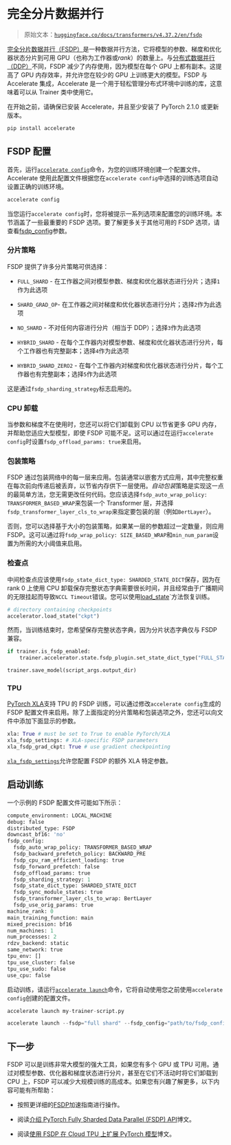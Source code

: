 # 完全分片数据并行

> 原始文本：[`huggingface.co/docs/transformers/v4.37.2/en/fsdp`](https://huggingface.co/docs/transformers/v4.37.2/en/fsdp)

[完全分片数据并行（FSDP）](https://pytorch.org/blog/introducing-pytorch-fully-sharded-data-parallel-api/)是一种数据并行方法，它将模型的参数、梯度和优化器状态分片到可用 GPU（也称为工作器或*rank*）的数量上。与[分布式数据并行（DDP）](https://pytorch.org/docs/stable/generated/torch.nn.parallel.DistributedDataParallel.html)不同，FSDP 减少了内存使用，因为模型在每个 GPU 上都有副本。这提高了 GPU 内存效率，并允许您在较少的 GPU 上训练更大的模型。FSDP 与 Accelerate 集成，Accelerate 是一个用于轻松管理分布式环境中训练的库，这意味着可以从 Trainer 类中使用它。

在开始之前，请确保已安装 Accelerate，并且至少安装了 PyTorch 2.1.0 或更新版本。

```py
pip install accelerate
```

## FSDP 配置

首先，运行[`accelerate config`](https://huggingface.co/docs/accelerate/package_reference/cli#accelerate-config)命令，为您的训练环境创建一个配置文件。Accelerate 使用此配置文件根据您在`accelerate config`中选择的训练选项自动设置正确的训练环境。

```py
accelerate config
```

当您运行`accelerate config`时，您将被提示一系列选项来配置您的训练环境。本节涵盖了一些最重要的 FSDP 选项。要了解更多关于其他可用的 FSDP 选项，请查看[fsdp_config](https://huggingface.co/docs/transformers/main_classes/trainer#transformers.TrainingArguments.fsdp_config)参数。

### 分片策略

FSDP 提供了许多分片策略可供选择：

+   `FULL_SHARD` - 在工作器之间对模型参数、梯度和优化器状态进行分片；选择`1`作为此选项

+   `SHARD_GRAD_OP`- 在工作器之间对梯度和优化器状态进行分片；选择`2`作为此选项

+   `NO_SHARD` - 不对任何内容进行分片（相当于 DDP）；选择`3`作为此选项

+   `HYBRID_SHARD` - 在每个工作器内对模型参数、梯度和优化器状态进行分片，每个工作器也有完整副本；选择`4`作为此选项

+   `HYBRID_SHARD_ZERO2` - 在每个工作器内对梯度和优化器状态进行分片，每个工作器也有完整副本；选择`5`作为此选项

这是通过`fsdp_sharding_strategy`标志启用的。

### CPU 卸载

当参数和梯度不在使用时，您还可以将它们卸载到 CPU 以节省更多 GPU 内存，并帮助您适应大型模型，即使 FSDP 可能不足。这可以通过在运行`accelerate config`时设置`fsdp_offload_params: true`来启用。

### 包装策略

FSDP 通过包装网络中的每一层来应用。包装通常以嵌套方式应用，其中完整权重在每次前向传递后被丢弃，以节省内存供下一层使用。*自动包装*策略是实现这一点的最简单方法，您无需更改任何代码。您应该选择`fsdp_auto_wrap_policy: TRANSFORMER_BASED_WRAP`来包装一个 Transformer 层，并选择`fsdp_transformer_layer_cls_to_wrap`来指定要包装的层（例如`BertLayer`）。

否则，您可以选择基于大小的包装策略，如果某一层的参数超过一定数量，则应用 FSDP。这可以通过将`fsdp_wrap_policy: SIZE_BASED_WRAP`和`min_num_param`设置为所需的大小阈值来启用。

### 检查点

中间检查点应该使用`fsdp_state_dict_type: SHARDED_STATE_DICT`保存，因为在 rank 0 上使用 CPU 卸载保存完整状态字典需要很长时间，并且经常由于广播期间的无限挂起而导致`NCCL Timeout`错误。您可以使用[load_state](https://huggingface.co/docs/accelerate/v0.26.1/en/package_reference/accelerator#accelerate.Accelerator.load_state)`方法恢复训练。

```py
# directory containing checkpoints
accelerator.load_state("ckpt")
```

然而，当训练结束时，您希望保存完整状态字典，因为分片状态字典仅与 FSDP 兼容。

```py
if trainer.is_fsdp_enabled:
    trainer.accelerator.state.fsdp_plugin.set_state_dict_type("FULL_STATE_DICT")

trainer.save_model(script_args.output_dir)
```

### TPU

[PyTorch XLA](https://pytorch.org/xla/release/2.1/index.html)支持 TPU 的 FSDP 训练，可以通过修改`accelerate config`生成的 FSDP 配置文件来启用。除了上面指定的分片策略和包装选项之外，您还可以向文件中添加下面显示的参数。

```py
xla: True # must be set to True to enable PyTorch/XLA
xla_fsdp_settings: # XLA-specific FSDP parameters
xla_fsdp_grad_ckpt: True # use gradient checkpointing
```

[`xla_fsdp_settings`](https://github.com/pytorch/xla/blob/2e6e183e0724818f137c8135b34ef273dea33318/torch_xla/distributed/fsdp/xla_fully_sharded_data_parallel.py#L128)允许您配置 FSDP 的额外 XLA 特定参数。

## 启动训练

一个示例的 FSDP 配置文件可能如下所示：

```py
compute_environment: LOCAL_MACHINE
debug: false
distributed_type: FSDP
downcast_bf16: 'no'
fsdp_config:
  fsdp_auto_wrap_policy: TRANSFORMER_BASED_WRAP
  fsdp_backward_prefetch_policy: BACKWARD_PRE
  fsdp_cpu_ram_efficient_loading: true
  fsdp_forward_prefetch: false
  fsdp_offload_params: true
  fsdp_sharding_strategy: 1
  fsdp_state_dict_type: SHARDED_STATE_DICT
  fsdp_sync_module_states: true
  fsdp_transformer_layer_cls_to_wrap: BertLayer
  fsdp_use_orig_params: true
machine_rank: 0
main_training_function: main
mixed_precision: bf16
num_machines: 1
num_processes: 2
rdzv_backend: static
same_network: true
tpu_env: []
tpu_use_cluster: false
tpu_use_sudo: false
use_cpu: false
```

启动训练，请运行[`accelerate launch`](https://huggingface.co/docs/accelerate/package_reference/cli#accelerate-launch)命令，它将自动使用您之前使用`accelerate config`创建的配置文件。

```py
accelerate launch my-trainer-script.py
```

```py
accelerate launch --fsdp="full shard" --fsdp_config="path/to/fsdp_config/ my-trainer-script.py
```

## 下一步

FSDP 可以是训练非常大模型的强大工具，如果您有多个 GPU 或 TPU 可用。通过对模型参数、优化器和梯度状态进行分片，甚至在它们不活动时将它们卸载到 CPU 上，FSDP 可以减少大规模训练的高成本。如果您有兴趣了解更多，以下内容可能有所帮助：

+   按照更详细的[FSDP](https://huggingface.co/docs/accelerate/usage_guides/fsdp)加速指南进行操作。

+   阅读[介绍 PyTorch Fully Sharded Data Parallel (FSDP) API](https://pytorch.org/blog/introducing-pytorch-fully-sharded-data-parallel-api/)博文。

+   阅读[使用 FSDP 在 Cloud TPU 上扩展 PyTorch 模型](https://pytorch.org/blog/scaling-pytorch-models-on-cloud-tpus-with-fsdp/)博文。
